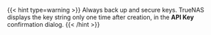 &NewLine;

{{< hint type=warning >}}
Always back up and secure keys.
TrueNAS displays the key string only one time after creation, in the **API Key** confirmation dialog.
{{< /hint >}}
